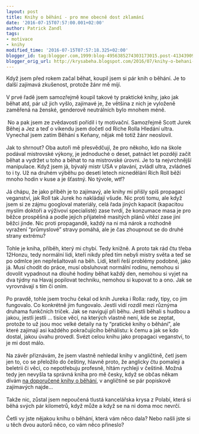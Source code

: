 ```yaml
---
layout: post
title: Knihy o běhání - pro mne obecně dost zklamání
date: '2016-07-15T07:57:00.001+02:00'
author: Patrick Zandl
tags:
- motivace
- knihy
modified_time: '2016-07-15T07:57:18.325+02:00'
blogger_id: tag:blogger.com,1999:blog-4956385274303173015.post-4134390992665608829
blogger_orig_url: http://krysabeha.blogspot.com/2016/07/knihy-o-behani-pro-mne-obecne-dost.html
---
```


Když jsem před rokem začal běhat, koupil jsem si pár knih o běhání. Je to další zajímavá zkušenost, protože žánr mě míjí.<br /><a name='more'></a><br />V prvé řadě jsem samozřejmě koupil takové ty praktické knihy, jako jak běhat atd, pár už jich vyšlo, zajímavé je, že většina z nich je vyloženě zaměřená na ženské, genderově neutrálních bylo mnohem méně.<br /><br />&nbsp;No a pak jsem ze zvědavosti pořídil i ty motivační. Samozřejmě Scott Jurek Běhej a Jez a teď o víkendu jsem dočetl od Riche Rolla Hledání ultra. Vynechal jsem zatím Běhání s Keňany, nějak mě totiž žánr neoslovil.<br /><br />Jak to shrnout? Oba autoři mě přesvědčují, že pro někoho, kdo na škole podával mistrovské výkony, je jednoduché o deset, patnáct let později začít běhat a vydržet u toho a běhat to na mistrovské úrovni. Je to ta nejvrchnější manipulace. Když jsem já, bývalý mistr USA v plavání, zvládl ultra, zvládneš to i ty. Už na druhém výběhu po deseti letech nicnedělání Rich Roll běží mnoho hodin v kuse a je šťastný. No tývole, wtf?<br /><br />Já chápu, že jako příběh je to zajímavý, ale knihy mi přišly spíš propagací veganství, jak Roll tak Jurek ho nakládají všude. Nic proti tomu, ale když jsem si ze zájmu googloval materiály, celá řada jiných kapacit (kapacitou myslím doktoři a výživoví specialisté) zase tvrdí, že konzumace masa je pro běžce prospěšná a podle jejich přijatelně masitých plánů vítězí zase jiní běžci jinde. Nic proti propagandě, každý na ni má nárok a rozhodně vyražení “průmyslové” stravy pomáhá, ale je čas zhoupnout se do druhé strany extrému?<br /><br />Tohle je kniha, příběh, který mi chybí. Tedy knižně. A proto tak rád čtu třeba 12Honzu, tedy normální lidi, kteří nikdy před tím nebyli mistry světa a teď se po odmlce jen nepřešaltovali na běh. Lidi, kteří řeší problémy podobné, jako já. Musí chodit do práce, musí obsluhovat normální rodinu, nemohou si dovolit vypadnout na dlouhé hodiny běhat každý den, nemohou si vyjet na dva týdny na Havaj popilovat techniku, nemohou si kupovat to a ono. Jak se vyrovnávají s tím či oním.<br /><br />Po pravdě, tohle jsem trochu čekal od knih Jureka i Rolla: rady, tipy, co jim fungovalo. Co konkrétně jim fungovalo. Jestli vidí rozdíl mezi různýma druhama funkčních triček. Jak se navigují při běhu. Jestli běhali s hudbou a jakou, jestli jestli … tisíce věcí, na kterých vlastně není, kde se zeptat, protože to už jsou moc velké detaily na ty “pratické knihy o běhání”, ale které zajímají asi každého pokračujícího běhálistu: k čemu a jak se kdo dostal, jakou úvahu provedl. Svézt celou knihu jako propagaci veganství, to je mi dost málo.<br /><br />Na závěr přiznávám, že jsem vlastně nehledal knihy v angličtině, četl jsem jen to, co se přeložilo do češtiny, hlavně proto, že anglicky čtu pomaleji a beletrii či věci, co nepotřebuju profesně, hltám rychleji v češtině. Možná tedy jen nevyšla ta správná kniha pro mě česky, když se občas někam dívám <a href="http://www.bezvabeh.cz/clanek/3131-11-knih-o-behani-ktere-vas-mohou-inspirovat">na doporučené knihy o běhání</a>, v angličtině se pár popiskově zajímavých najde...<br /><br />Takže nic, zůstal jsem nepoučená tlustá kancelářska krysa z Polabí, která si běhá svých pár kilometrů, když může a když se na ni doma moc nevrčí.<br /><br />Četli vy jste nějakou knihu o běhání, která vám něco dala? Nebo našli jste si u těch dvou autorů něco, co vám něco přineslo?